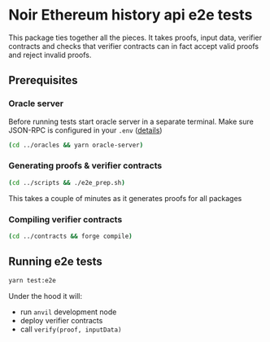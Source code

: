 # Noir Ethereum history api e2e tests

This package ties together all the pieces. It takes proofs, input data, verifier contracts and checks that verifier contracts can in fact accept valid proofs and reject invalid proofs.

## Prerequisites

### Oracle server

Before running tests start oracle server in a separate terminal.
Make sure JSON-RPC is configured in your `.env` ([details](https://github.com/vlayer-xyz/noir-ethereum-history-api/blob/main/ethereum_history_api/oracles/README.md#starting-oracle-server))

```sh
(cd ../oracles && yarn oracle-server)
```

### Generating proofs & verifier contracts

```sh
(cd ../scripts && ./e2e_prep.sh)
```

This takes a couple of minutes as it generates proofs for all packages

### Compiling verifier contracts

```sh
(cd ../contracts && forge compile)
```

## Running e2e tests

```sh
yarn test:e2e
```

Under the hood it will:

- run `anvil` development node
- deploy verifier contracts
- call `verify(proof, inputData)`
